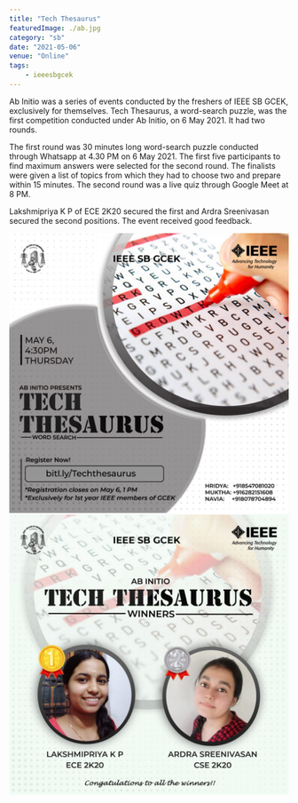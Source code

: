 ```yaml
---
title: "Tech Thesaurus"
featuredImage: ./ab.jpg
category: "sb"
date: "2021-05-06"
venue: "Online"
tags:
    - ieeesbgcek
---
```


Ab Initio was a series of events conducted by the freshers of IEEE SB GCEK, exclusively for themselves. Tech Thesaurus, a word-search puzzle, was the first competition conducted under Ab Initio, on 6 May 2021. It had two rounds.

The first round was 30 minutes long word-search puzzle conducted through Whatsapp at 4.30 PM on 6 May 2021. The first five participants to find maximum answers were selected for the second round. The finalists were given a list of topics from which they had to choose two and prepare within 15 minutes. 
The second round was a live quiz through Google Meet at 8 PM.

Lakshmipriya K P of ECE 2K20  secured the first and Ardra Sreenivasan secured the second positions. The event received good feedback.



![Event-Poster](./ab1.jpg)
![Winners](./ab2.jpg)




